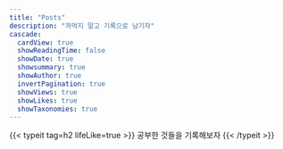 ```yaml
---
title: "Posts"
description: "까먹지 말고 기록으로 남기자"
cascade:
  cardView: true
  showReadingTime: false
  showDate: true
  showsummary: true
  showAuthor: true
  invertPagination: true
  showViews: true
  showLikes: true
  showTaxonomies: true
---
```


{{< typeit tag=h2 lifeLike=true >}}
공부한 것들을 기록해보자
{{< /typeit >}}
